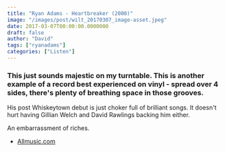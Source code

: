 ```yaml
---
title: "Ryan Adams - Heartbreaker (2000)"
image: "/images/post/wilt_20170307_image-asset.jpeg"
date: 2017-03-07T00:00:00.0000000
draft: false
author: "David"
tags: ["ryanadams"]
categories: ["Listen"]
---
```

### This just sounds majestic on my turntable. This is another example of a record best experienced on vinyl - spread over 4 sides, there's plenty of breathing space in those grooves.

 His post Whiskeytown debut is just choker full of brilliant songs. It doesn't hurt having Gillian Welch and David Rawlings backing him either.

 An embarrassment of riches.

-  [Allmusic.com](http://www.allmusic.com/album/heartbreaker-mw0000097052)